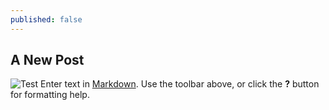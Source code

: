 ```yaml
---
published: false
---
```

## A New Post
![Test](/emerald/img/2.jpg "Test")
Enter text in [Markdown](http://daringfireball.net/projects/markdown/). Use the toolbar above, or click the **?** button for formatting help.
